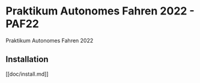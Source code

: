 # Praktikum Autonomes Fahren 2022 - PAF22

Praktikum Autonomes Fahren 2022

## Installation

[[doc/install.md]]
